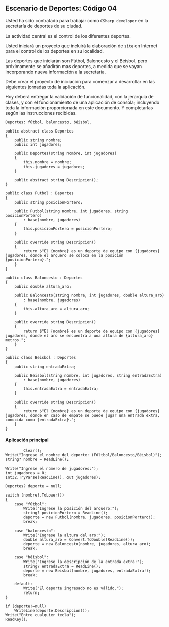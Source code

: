 ## Escenario de Deportes: Código 04

Usted ha sido contratado para trabajar como `CSharp developer` en la secretaría de deportes de su ciudad.

La actividad central es el control de los diferentes deportes.

Usted iniciará un proyecto que incluirá la elaboración de `site` en Internet para el control de los deportes en su localidad.

Las deportes que iniciarán son Fútbol, Baloncesto y el Béisbol, pero próximamente se añadirán mas deportes, a medida que se vayan incorporando nueva información a la secretaría.

Debe crear el proyecto de iniciación para comenzar a desarrollar en las siguientes jornadas toda la aplicación.

Hoy deberá entregar la validación de funcionalidad, con la jerarquía de clases, y con el funcionamiento de una aplicación de consola; incluyendo toda la información proporcionada en este documento. Y completarlas según las instrucciones recibidas.

```
Deportes: fútbol, baloncesto, béisbol.
```

``` CSharp
public abstract class Deportes
{
    public string nombre;
    public int jugadores;

    public Deportes(string nombre, int jugadores)
    {
        this.nombre = nombre;
        this.jugadores = jugadores;
    }

    public abstract string Descripcion();
}

public class Futbol : Deportes
{
    public string posicionPortero;

    public Futbol(string nombre, int jugadores, string posicionPortero)
        : base(nombre, jugadores)
    {
        this.posicionPortero = posicionPortero;
    }

    public override string Descripcion()
    {
        return $"El {nombre} es un deporte de equipo con {jugadores} jugadores, donde el arquero se coloca en la posición {posicionPortero}.";
    }
}

public class Baloncesto : Deportes
{
    public double altura_aro;

    public Baloncesto(string nombre, int jugadores, double altura_aro)
        : base(nombre, jugadores)
    {
        this.altura_aro = altura_aro;
    }

    public override string Descripcion()
    {
        return $"El {nombre} es un deporte de equipo con {jugadores} jugadores, donde el aro se encuentra a una altura de {altura_aro} metros.";
    }
}

public class Beisbol : Deportes
{
    public string entradaExtra;

    public Beisbol(string nombre, int jugadores, string entradaExtra)
        : base(nombre, jugadores)
    {
        this.entradaExtra = entradaExtra;
    }

    public override string Descripcion()
    {
        return $"El {nombre} es un deporte de equipo con {jugadores} jugadores, donde en caso de empate se puede jugar una entrada extra, conocida como {entradaExtra}.";
    }
}
```

####  Aplicación principal

```Csharp
        Clear();
Write("Ingrese el nombre del deporte: (Fúltbol/Baloncesto/Béisbol)");
string? nombre = ReadLine();

Write("Ingrese el número de jugadores:");
int jugadores = 0;
Int32.TryParse(ReadLine(), out jugadores);

Deportes? deporte = null;

switch (nombre!.ToLower())
{
    case "fútbol":
        Write("Ingrese la posición del arquero:");
        string? posicionPortero = ReadLine();
        deporte = new Futbol(nombre, jugadores, posicionPortero!);
        break;

    case "baloncesto":
        Write("Ingrese la altura del aro:");
        double altura_aro = Convert.ToDouble(ReadLine());
        deporte = new Baloncesto(nombre, jugadores, altura_aro);
        break;

    case "béisbol":
        Write("Ingrese la descripción de la entrada extra:");
        string? entradaExtra = ReadLine();
        deporte = new Beisbol(nombre, jugadores, entradaExtra!);
        break;

    default:
        Write("El deporte ingresado no es válido.");
        return;
}

if (deporte!=null)
    WriteLine(deporte.Descripcion());
Write("Entre cualquier tecla");
ReadKey();
```



